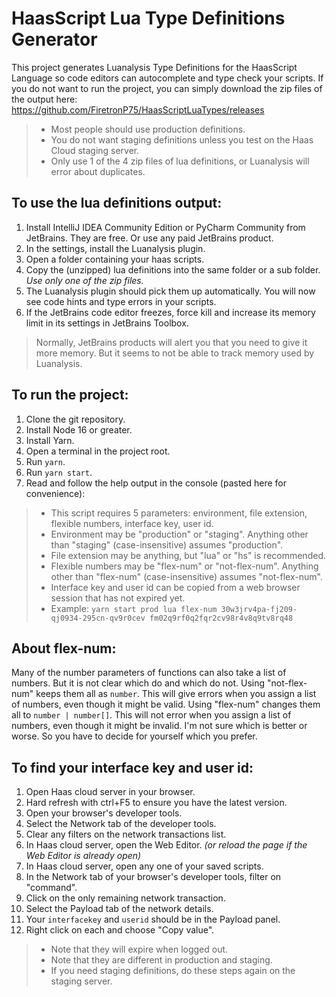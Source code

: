 # HaasScript Lua Type Definitions Generator
This project generates Luanalysis Type Definitions for the HaasScript Language so code editors can autocomplete and type check your
scripts. If you do not want to run the project, you can simply download the zip files of the output here:
https://github.com/FiretronP75/HaasScriptLuaTypes/releases

> * Most people should use production definitions.
> * You do not want staging definitions unless you test on the Haas Cloud staging server.
> * Only use 1 of the 4 zip files of lua definitions, or Luanalysis will error about duplicates.

## To use the lua definitions output:
1. Install IntelliJ IDEA Community Edition or PyCharm Community from JetBrains. They are free. Or use any paid JetBrains product.
2. In the settings, install the Luanalysis plugin.
3. Open a folder containing your haas scripts.
4. Copy the (unzipped) lua definitions into the same folder or a sub folder. *Use only one of the zip files.*
5. The Luanalysis plugin should pick them up automatically. You will now see code hints and type errors in your scripts.
6. If the JetBrains code editor freezes, force kill and increase its memory limit in its settings in JetBrains Toolbox.

> Normally, JetBrains products will alert you that you need to give it more memory.
> But it seems to not be able to track memory used by Luanalysis.

## To run the project:
1. Clone the git repository.
2. Install Node 16 or greater.
3. Install Yarn.
4. Open a terminal in the project root.
5. Run `yarn`.
6. Run `yarn start`.
7. Read and follow the help output in the console (pasted here for convenience):

> * This script requires 5 parameters: environment, file extension, flexible numbers, interface key, user id.
> * Environment may be "production" or "staging". Anything other than "staging" (case-insensitive) assumes "production".
> * File extension may be anything, but "lua" or "hs" is recommended.
> * Flexible numbers may be "flex-num" or "not-flex-num". Anything other than "flex-num" (case-insensitive) assumes "not-flex-num".
> * Interface key and user id can be copied from a web browser session that has not expired yet.
> * Example: `yarn start prod lua flex-num 30w3jrv4pa-fj209-qj0934-295cn-qv9r0cev fm02q9rf0q2fqr2cv98r4v8q9tv8rq48`

## About flex-num:
Many of the number parameters of functions can also take a list of numbers.
But it is not clear which do and which do not.
Using "not-flex-num" keeps them all as `number`.
This will give errors when you assign a list of numbers, even though it might be valid.
Using "flex-num" changes them all to `number | number[]`.
This will not error when you assign a list of numbers, even though it might be invalid.
I'm not sure which is better or worse. So you have to decide for yourself which you prefer.

## To find your interface key and user id:
1. Open Haas cloud server in your browser.
2. Hard refresh with ctrl+F5 to ensure you have the latest version.
3. Open your browser's developer tools.
4. Select the Network tab of the developer tools.
5. Clear any filters on the network transactions list.
6. In Haas cloud server, open the Web Editor. *(or reload the page if the Web Editor is already open)*
7. In Haas cloud server, open any one of your saved scripts.
8. In the Network tab of your browser's developer tools, filter on "command".
9. Click on the only remaining network transaction.
10. Select the Payload tab of the network details.
11. Your `interfacekey` and `userid` should be in the Payload panel.
12. Right click on each and choose "Copy value".

> * Note that they will expire when logged out.
> * Note that they are different in production and staging.
> * If you need staging definitions, do these steps again on the staging server.
